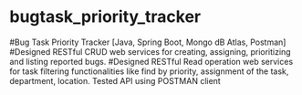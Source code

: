 # bugtask_priority_tracker
#Bug Task Priority Tracker [Java, Spring Boot, Mongo dB Atlas, Postman]
#Designed RESTful CRUD web services for creating, assigning, prioritizing and listing reported bugs.
#Designed RESTful Read operation web services for task filtering functionalities like find by priority, assignment of the task, department, location. 
Tested API using POSTMAN client
